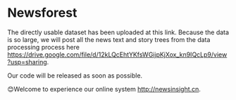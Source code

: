 # Newsforest

The directly usable dataset has been uploaded at this link. Because the data is so large, we will post all the news text and story trees from the data processing process here https://drive.google.com/file/d/12kLQcEhtYKfsWGijpKjXox_kn9IQcLp9/view?usp=sharing.

Our code will be released as soon as possible.

😊Welcome to experience our online system http://newsinsight.cn.
